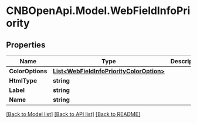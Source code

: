 # CNBOpenApi.Model.WebFieldInfoPriority

## Properties

Name | Type | Description | Notes
------------ | ------------- | ------------- | -------------
**ColorOptions** | [**List&lt;WebFieldInfoPriorityColorOption&gt;**](WebFieldInfoPriorityColorOption.md) |  | [optional] 
**HtmlType** | **string** |  | [optional] 
**Label** | **string** |  | [optional] 
**Name** | **string** |  | [optional] 

[[Back to Model list]](../../README.md#documentation-for-models) [[Back to API list]](../../README.md#documentation-for-api-endpoints) [[Back to README]](../../README.md)

